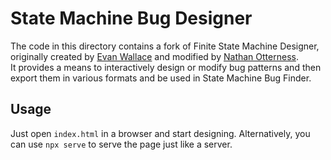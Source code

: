 State Machine Bug Designer
=================================

The code in this directory contains a fork of Finite State Machine Designer,
originally created by [Evan Wallace](https://github.com/evanw/fsm)
and modified by [Nathan Otterness](https://github.com/yalue/fsm_designer).
<br>
It provides a means to interactively design or modify bug patterns and then
export them in various formats and be used in State Machine Bug Finder.

## Usage
Just open `index.html` in a browser and start designing.
Alternatively, you can use `npx serve` to serve the page just like a server.
